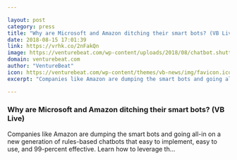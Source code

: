 ```yaml
---

layout: post
category: press
title: "Why are Microsoft and Amazon ditching their smart bots? (VB Live)"
date: 2018-08-15 17:01:39
link: https://vrhk.co/2nFakQn
image: https://venturebeat.com/wp-content/uploads/2018/08/chatbot.shutterstock_1139070611.jpg?fit=1200%2C850&strip=all
domain: venturebeat.com
author: "VentureBeat"
icon: https://venturebeat.com/wp-content/themes/vb-news/img/favicon.ico
excerpt: "Companies like Amazon are dumping the smart bots and going all-in on a new generation of rules-based chatbots that easy to implement, easy to use, and 99-percent effective. Learn how to leverage th…"

---
```


### Why are Microsoft and Amazon ditching their smart bots? (VB Live)

Companies like Amazon are dumping the smart bots and going all-in on a new generation of rules-based chatbots that easy to implement, easy to use, and 99-percent effective. Learn how to leverage th…